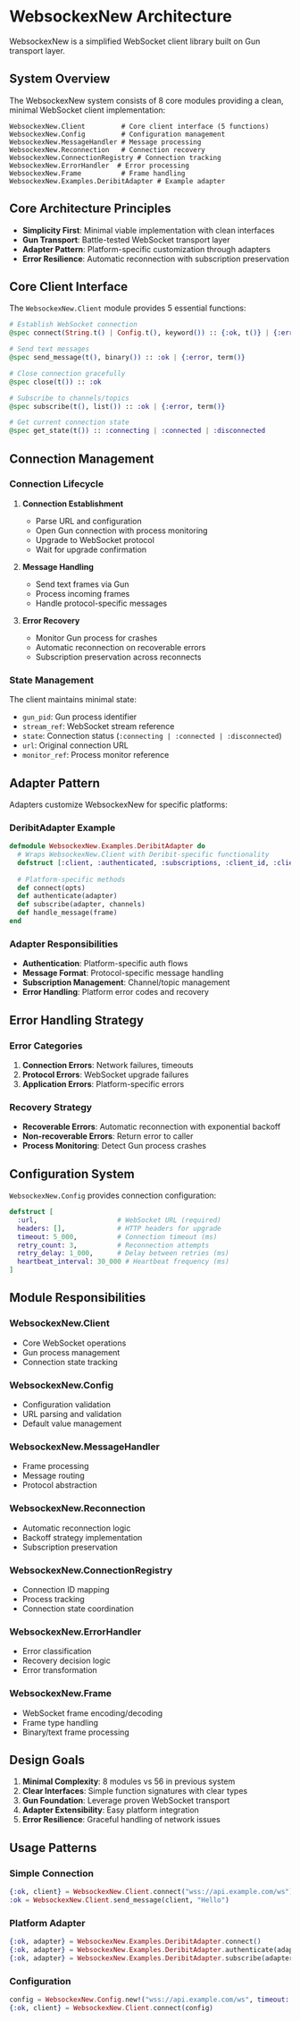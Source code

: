 # WebsockexNew Architecture

WebsockexNew is a simplified WebSocket client library built on Gun transport layer.

## System Overview

The WebsockexNew system consists of 8 core modules providing a clean, minimal WebSocket client implementation:

```
WebsockexNew.Client         # Core client interface (5 functions)
WebsockexNew.Config         # Configuration management  
WebsockexNew.MessageHandler # Message processing
WebsockexNew.Reconnection   # Connection recovery
WebsockexNew.ConnectionRegistry # Connection tracking
WebsockexNew.ErrorHandler  # Error processing
WebsockexNew.Frame          # Frame handling
WebsockexNew.Examples.DeribitAdapter # Example adapter
```

## Core Architecture Principles

- **Simplicity First**: Minimal viable implementation with clean interfaces
- **Gun Transport**: Battle-tested WebSocket transport layer
- **Adapter Pattern**: Platform-specific customization through adapters
- **Error Resilience**: Automatic reconnection with subscription preservation

## Core Client Interface

The `WebsockexNew.Client` module provides 5 essential functions:

```elixir
# Establish WebSocket connection
@spec connect(String.t() | Config.t(), keyword()) :: {:ok, t()} | {:error, term()}

# Send text messages
@spec send_message(t(), binary()) :: :ok | {:error, term()}

# Close connection gracefully
@spec close(t()) :: :ok

# Subscribe to channels/topics
@spec subscribe(t(), list()) :: :ok | {:error, term()}

# Get current connection state
@spec get_state(t()) :: :connecting | :connected | :disconnected
```

## Connection Management

### Connection Lifecycle

1. **Connection Establishment**
   - Parse URL and configuration
   - Open Gun connection with process monitoring
   - Upgrade to WebSocket protocol
   - Wait for upgrade confirmation

2. **Message Handling**
   - Send text frames via Gun
   - Process incoming frames
   - Handle protocol-specific messages

3. **Error Recovery**
   - Monitor Gun process for crashes
   - Automatic reconnection on recoverable errors
   - Subscription preservation across reconnects

### State Management

The client maintains minimal state:
- `gun_pid`: Gun process identifier
- `stream_ref`: WebSocket stream reference  
- `state`: Connection status (`:connecting | :connected | :disconnected`)
- `url`: Original connection URL
- `monitor_ref`: Process monitor reference

## Adapter Pattern

Adapters customize WebsockexNew for specific platforms:

### DeribitAdapter Example

```elixir
defmodule WebsockexNew.Examples.DeribitAdapter do
  # Wraps WebsockexNew.Client with Deribit-specific functionality
  defstruct [:client, :authenticated, :subscriptions, :client_id, :client_secret]
  
  # Platform-specific methods
  def connect(opts)
  def authenticate(adapter)  
  def subscribe(adapter, channels)
  def handle_message(frame)
end
```

### Adapter Responsibilities

- **Authentication**: Platform-specific auth flows
- **Message Format**: Protocol-specific message handling
- **Subscription Management**: Channel/topic management
- **Error Handling**: Platform error codes and recovery

## Error Handling Strategy

### Error Categories

1. **Connection Errors**: Network failures, timeouts
2. **Protocol Errors**: WebSocket upgrade failures  
3. **Application Errors**: Platform-specific errors

### Recovery Strategy

- **Recoverable Errors**: Automatic reconnection with exponential backoff
- **Non-recoverable Errors**: Return error to caller
- **Process Monitoring**: Detect Gun process crashes

## Configuration System

`WebsockexNew.Config` provides connection configuration:

```elixir
defstruct [
  :url,                    # WebSocket URL (required)
  headers: [],             # HTTP headers for upgrade
  timeout: 5_000,          # Connection timeout (ms)
  retry_count: 3,          # Reconnection attempts
  retry_delay: 1_000,      # Delay between retries (ms)
  heartbeat_interval: 30_000 # Heartbeat frequency (ms)
]
```

## Module Responsibilities

### WebsockexNew.Client
- Core WebSocket operations
- Gun process management
- Connection state tracking

### WebsockexNew.Config  
- Configuration validation
- URL parsing and validation
- Default value management

### WebsockexNew.MessageHandler
- Frame processing
- Message routing
- Protocol abstraction

### WebsockexNew.Reconnection
- Automatic reconnection logic
- Backoff strategy implementation
- Subscription preservation

### WebsockexNew.ConnectionRegistry
- Connection ID mapping
- Process tracking
- Connection state coordination

### WebsockexNew.ErrorHandler
- Error classification
- Recovery decision logic
- Error transformation

### WebsockexNew.Frame
- WebSocket frame encoding/decoding
- Frame type handling
- Binary/text frame processing

## Design Goals

1. **Minimal Complexity**: 8 modules vs 56 in previous system
2. **Clear Interfaces**: Simple function signatures with clear types
3. **Gun Foundation**: Leverage proven WebSocket transport
4. **Adapter Extensibility**: Easy platform integration
5. **Error Resilience**: Graceful handling of network issues

## Usage Patterns

### Simple Connection
```elixir
{:ok, client} = WebsockexNew.Client.connect("wss://api.example.com/ws")
:ok = WebsockexNew.Client.send_message(client, "Hello")
```

### Platform Adapter
```elixir
{:ok, adapter} = WebsockexNew.Examples.DeribitAdapter.connect()
{:ok, adapter} = WebsockexNew.Examples.DeribitAdapter.authenticate(adapter)
{:ok, adapter} = WebsockexNew.Examples.DeribitAdapter.subscribe(adapter, ["ticker.BTC-USD"])
```

### Configuration
```elixir
config = WebsockexNew.Config.new!("wss://api.example.com/ws", timeout: 10_000)
{:ok, client} = WebsockexNew.Client.connect(config)
```